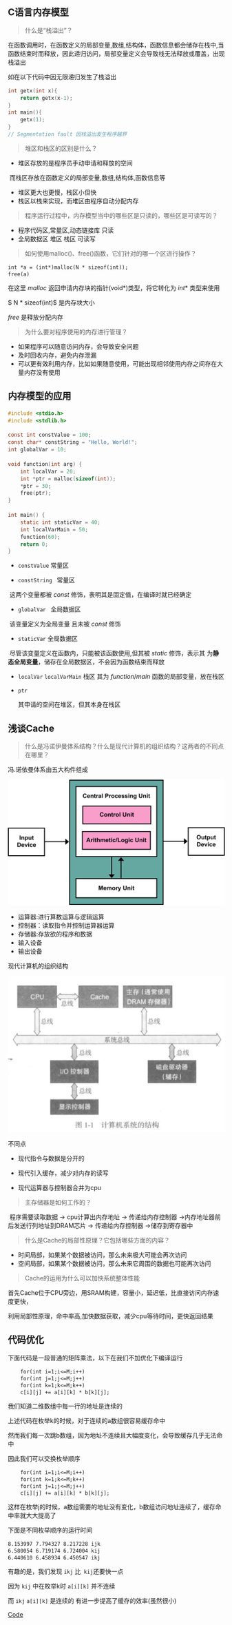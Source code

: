 ## C语言内存模型

> 什么是“栈溢出”？

在函数调用时，在函数定义的局部变量,数组,结构体，函数信息都会储存在栈中,当函数结束时而释放，因此递归访问，局部变量定义会导致栈无法释放或覆盖，出现栈溢出

如在以下代码中因无限递归发生了栈溢出

```c
int getx(int x){
    return getx(x-1);
}
int main(){
    getx(1);
}
// Segmentation fault 因栈溢出发生程序越界
```

> 堆区和栈区的区别是什么？

- 堆区存放的是程序员手动申请和释放的空间

​		而栈区存放在函数定义的局部变量,数组,结构体,函数信息等

- 堆区更大也更慢，栈区小但快
- 栈区以栈来实现，而堆区由程序自动分配内存

>  程序运行过程中，内存模型当中的哪些区是只读的，哪些区是可读写的？

- 程序代码区,常量区,动态链接库 只读
- 全局数据区 堆区 栈区  可读写

> 如何使用malloc()、free()函数，它们针对的哪一个区进行操作？

 ```
 int *a = (int*)malloc(N * sizeof(int));
 free(a)
 ```

在这里 $malloc$ 返回申请内存块的指针(void*)类型，将它转化为 $int*$ 类型来使用

 $ N * sizeof(int)$ 是内存块大小

 $free$ 是释放分配内存

> 为什么要对程序使用的内存进行管理？

- 如果程序可以随意访问内存，会导致安全问题
- 及时回收内存，避免内存泄漏
- 可以更有效利用内存，比如如果随意使用，可能出现相邻使用内存之间存在大量内存没有使用

## 内存模型的应用

```c
#include <stdio.h>
#include <stdlib.h>

const int constValue = 100;
const char* constString = "Hello, World!";
int globalVar = 10;

void function(int arg) {
    int localVar = 20;
    int *ptr = malloc(sizeof(int));
    *ptr = 30;
    free(ptr);
}

int main() {
    static int staticVar = 40;
    int localVarMain = 50;
    function(60);
    return 0;
}
```

- `constValue` 常量区 

- `constString ` 常量区

​	这两个变量都被 $const$ 修饰，表明其是固定值，在编译时就已经确定

- `globalVar ` 全局数据区

​	该变量定义为全局变量 且未被 $const$ 修饰

- `staticVar` 全局数据区

​	尽管该变量定义在函数内，只能被该函数使用,但其被 $static$ 修饰，表示其	为**静态全局变量**，储存在全局数据区，不会因为函数结束而释放

- `localVar` `localVarMain` 栈区
其为 $function/main$ 函数的局部变量，放在栈区

- `ptr `

  其申请的空间在堆区，但其本身在栈区

## 浅谈Cache

> 什么是冯诺伊曼体系结构？什么是现代计算机的组织结构？这两者的不同点在哪里？

冯.诺依曼体系由五大构件组成

![Von_Neumann_Architecture.svg](image\Von_Neumann_Architecture.png)

- 运算器:进行算数运算与逻辑运算
- 控制器：读取指令并控制运算器运算
- 存储器:存放欲的程序和数据
- 输入设备
- 输出设备

现代计算机的组织结构

![v2-15c7328be8415b48684a1bc5972daff3_1440w](image\v2-15c7328be8415b48684a1bc5972daff3_1440w.webp)

不同点

- 现代指令与数据是分开的
- 现代引入缓存，减少对内存的读写

- 现代运算器与控制器合并为cpu

> 主存储器是如何工作的？

​	程序需要读取数据 -> cpu计算出内存地址 -> 传递给内存控制器 ->内存地址器前后发送行列地址到DRAM芯片 -> 传递给内存控制器 ->储存到寄存器中

> 什么是Cache的局部性原理？它包括哪些方面的内容？

- 时间局部，如果某个数据被访问，那么未来极大可能会再次访问
- 空间局部，如果某个数据被访问，那么未来它周围的数据也可能再次访问

> Cache的运用为什么可以加快系统整体性能

首先Cache位于CPU旁边，用SRAM构建，容量小，延迟低，比直接访问内存速度更快，

利用局部性原理，命中率高,加快数据获取，减少cpu等待时间，更快返回结果

## 代码优化

下面代码是一段普通的矩阵乘法，以下在我们不加优化下编译运行

```
    for(int i=1;i<=M;i++)
    for(int j=1;j<=M;j++)
    for(int k=1;k<=M;k++)
    c[i][j] += a[i][k] * b[k][j];
```

我们知道二维数组中每一行的地址是连续的

上述代码在枚举k的时候，对于连续的a数组很容易缓存命中

然而我们每一次跳b数组，因为地址不连续且大幅度变化，会导致缓存几乎无法命中

因此我们可以交换枚举顺序

```
    for(int i=1;i<=M;i++)
    for(int k=1;k<=M;k++)
    for(int j=1;j<=M;j++)
    c[i][j] += a[i][k] * b[k][j];
```

这样在枚举j的时候，a数组需要的地址没有变化，b数组访问地址连续了，缓存命中率就大大提高了

下面是不同枚举顺序的运行时间

```
8.153997 7.794327 8.217228 ijk
6.580054 6.719174 6.724004 kij
6.440610 6.458934 6.450547 ikj
```

有趣的是，我们发现 `ikj` 比` kij`还要快一点

因为 `kij` 中在枚举k时 `a[i][k]` 并不连续

而 `ikj` `a[i][k]` 是连续的 有进一步提高了缓存的效率(虽然很小)

[Code](a.c)
